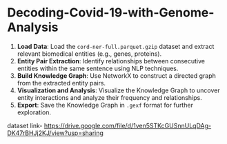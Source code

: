 # Decoding-Covid-19-with-Genome-Analysis

1. **Load Data**: Load the `cord-ner-full.parquet.gzip` dataset and extract relevant biomedical entities (e.g., genes, proteins).  
2. **Entity Pair Extraction**: Identify relationships between consecutive entities within the same sentence using NLP techniques.  
3. **Build Knowledge Graph**: Use NetworkX to construct a directed graph from the extracted entity pairs.  
4. **Visualization and Analysis**: Visualize the Knowledge Graph to uncover entity interactions and analyze their frequency and relationships.  
5. **Export**: Save the Knowledge Graph in `.gexf` format for further exploration.

dataset link- https://drive.google.com/file/d/1ven5STKcGUSnnULqDAg-DK47rBHJj2KJ/view?usp=sharing

